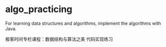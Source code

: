 # algo_practicing
For learning data structures and algorithms, implement the algorithms with Java.

极客时间专栏课程：数据结构与算法之美
代码实现练习